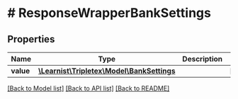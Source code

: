 # # ResponseWrapperBankSettings

## Properties

Name | Type | Description | Notes
------------ | ------------- | ------------- | -------------
**value** | [**\Learnist\Tripletex\Model\BankSettings**](BankSettings.md) |  | [optional]

[[Back to Model list]](../../README.md#models) [[Back to API list]](../../README.md#endpoints) [[Back to README]](../../README.md)
